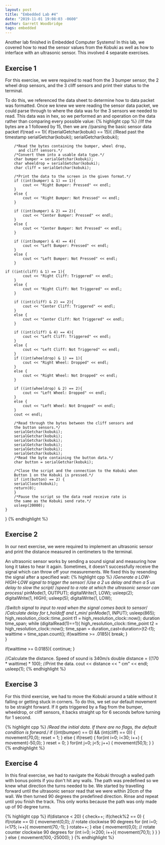 ```yaml
---
layout: post
title: "Embedded Lab #4"
date: "2019-11-01 19:08:03 -0600"
author: Garrett Woodbridge
tags: embedded
---
```

Another lab finished in Embedded Computer Systems! In this lab, we covered how to read the sensor values from the Kobuki as well as how to interface with an ultrasonic sensor. This involved 4 separate exercises.

## Exercise 1
For this exercise, we were required to read from the 3 bumper sensor, the 2 wheel drop sensors, and the 3 cliff sensors and print their status to the terminal.

To do this, we referenced the data sheet to determine how to data packet was formatted. Once we knew we were reading the sensor data packet, we could parse through to where the data was for the 3 sensors we needed to read. This data was in hex, so we performed an and operation on the data rather than comparing every possible value:
{% highlight cpp %}
//If the bytes are a 1 followed by 15, then we are
//parsing the basic sensor data packet
if(read == 1){
	if(serialGetchar(kobuki) == 15){
		//Read past the timestamp
		serialGetchar(kobuki);
		serialGetchar(kobuki);

		/*Read the bytes containing the bumper, wheel drop,
		  and cliff sensors.*/
		/*Convert them into a usable data type.*/
		char bumper = serialGetchar(kobuki);
		char wheeldrop = serialGetchar(kobuki);
		char cliff = serialGetchar(kobuki);

		/*Print the data to the screen in the given format.*/
		if ((int(bumper) & 1) == 1){
			cout << "Right Bumper: Pressed" << endl;
		}
		else {
			cout << "Right Bumper: Not Pressed" << endl;
		}

		if ((int(bumper) & 2) == 2){
			cout << "Center Bumper: Pressed" << endl;
		}
		else {
			cout << "Center Bumper: Not Pressed" << endl;
		}

		if ((int(bumper) & 4) == 4){
			cout << "Left Bumper: Pressed" << endl;
		}
		else {
			cout << "Left Bumper: Not Pressed" << endl;
		}

	if ((int(cliff) & 1) == 1){
			cout << "Right Cliff: Triggered" << endl;
		}
		else {
			cout << "Right Cliff: Not Triggered" << endl;
		}

		if ((int(cliff) & 2) == 2){
			cout << "Center Cliff: Triggered" << endl;
		}
		else {
			cout << "Center Cliff: Not Triggered" << endl;
		}

		if ((int(cliff) & 4) == 4){
			cout << "Left Cliff: Triggered" << endl;
		}
		else {
			cout << "Left Cliff: Not Triggered" << endl;
		}
		if ((int(wheeldrop) & 1) == 1){
			cout << "Right Wheel: Dropped" << endl;
		}
		else {
			cout << "Right Wheel: Not Dropped" << endl;
		}

		if ((int(wheeldrop) & 2) == 2){
			cout << "Left Wheel: Dropped" << endl;
		}
		else {
			cout << "Left Wheel: Not Dropped" << endl;
		}
		cout << endl;

		/*Read through the bytes between the cliff sensors and
		the button sensors.*/
		serialGetchar(kobuki);
		serialGetchar(kobuki);
		serialGetchar(kobuki);
		serialGetchar(kobuki);
		serialGetchar(kobuki);
		serialGetchar(kobuki);
		/*Read the byte containing the button data.*/
		char button = serialGetchar(kobuki);

		/*Close the script and the connection to the Kobuki when
		Button 1 on the Kobuki is pressed.*/
		if (int(button) == 2) {
		serialClose(kobuki);
		return(0);
		}
		/*Pause the script so the data read receive rate is
		the same as the Kobuki send rate.*/
		usleep(20000);
	}
}
{% endhighlight %}

## Exercise 2
In our next exercise, we were required to implement an ultrasonic sensor and print the distance measured in centimeters to the terminal.

An ultrasonic sensor works by sending a sound signal and measuring how long it takes to hear it again. Sometimes, it doesn't successfully receive the signal which can throw off your measurements. We fixed this by resending the signal after a specified wait:
{% highlight cpp %}
/*Generate a LOW-HIGH-LOW signal to trigger the sensor*/
/*Use a 2 us delay and then a 5 us delay to slow the script*/
/*speed to a rate at which the ultrasonic sensor can process*/
pinMode(1, OUTPUT);
digitalWrite(1, LOW);
usleep(2);
digitalWrite(1, HIGH);
usleep(5);
digitalWrite(1, LOW);


/*Switch signal to input to read when the signal comes back to sensor*/
/*Calculate delay for t_holdoff and t_min*/
pinMode(1, INPUT);
usleep(865);
high_resolution_clock::time_point t1 = high_resolution_clock::now();
duration<double> time_span;
while (digitalRead(1)==1){
	high_resolution_clock::time_point t2 = high_resolution_clock::now();
	time_span = duration_cast<duration<double>>(t2-t1);
	waittime = time_span.count();
	if(waittime >= .0185){
		break;
	}		
}

if(waittime >= 0.0185){
	continue;
}

//Calculate the distance. Speed of sound is 340m/s
double distance = ((170 * waittime) * 100);
//Print the data.
cout << distance << " cm" << endl;
usleep(1);
{% endhighlight %}

## Exercise 3
For this third exercise, we had to move the Kobuki around a table without it falling or getting stuck in corners. To do this, we set our default movement to be straight forward. If it gets triggered by a flag from the bumper, wheeldrop, or cliff sensors, it backs straight up for 6 seconds before turning for 1 second.

{% highlight cpp %}
/*Read the initial data. If there are no flags,
the default condition is forward.*/
if ((int(bumper) == 0) && (int(cliff) == 0)) {
	movement(70,0);
	reset = 1;
}
else {
	if(reset) {
		for(int i=0; i<30; i++) {
			movement(-50,0);
		}
		reset = 0;
	}
	for(int j=0; j<5; j++) {
		movement(50,1);
	}
}
{% endhighlight %}

## Exercise 4
In this final exercise, we had to navigate the Kobuki through a walled path with bonus points if you don't hit any walls. The path was predefined so we knew what direction the turns needed to be. We started by travelling forward until the ultrasonic sensor read that we were within 20cm of the wall. We then turned 90 degrees the predefined direction. Rinse and repeat until you finish the track. This only works because the path was only made up of 90 degree turns.

{% highlight cpp %}
if(distance < 20) {
	check++;
	if(check%2 == 0) {
		if(rotate == 0) {
			movement(0,0);
			// rotate clockwise 90 degrees
			for (int i=0; i<175; i++){
				movement(70,-1);
			}
			rotate++;
		}
		else {
			movement(0,0);
			// rotate counter clockwise 90 degrees
			for (int i=0; i<200; i++){
				movement(70,1);
			}
		}
	}
}
else {
	movement(100,-25000);
}
{% endhighlight %}
